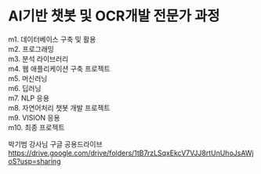 # AI기반 챗봇 및 OCR개발 전문가 과정
m1.  데이터베이스 구축 및 활용\
m2.  프로그래밍\
m3.  분석 라이브러리\
m4.  웹 애플리케이션 구축 프로젝트\
m5.  머신러닝\
m6.  딥러닝\
m7.  NLP 응용\
m8.  자연어처리 챗봇 개발 프로젝트\
m9.  VISION 응용\
m10. 최종 프로젝트

박기범 강사님 구글 공용드라이브\
https://drive.google.com/drive/folders/1tB7rzLSqxEkcV7VJJ8rtUnUhoJsAWjoS?usp=sharing
